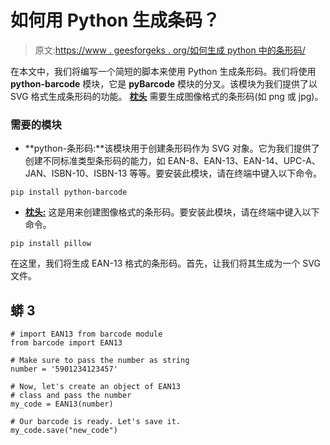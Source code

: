 # 如何用 Python 生成条码？

> 原文:[https://www . geesforgeks . org/如何生成 python 中的条形码/](https://www.geeksforgeeks.org/how-to-generate-barcode-in-python/)

在本文中，我们将编写一个简短的脚本来使用 Python 生成条形码。我们将使用 **python-barcode** 模块，它是 **pyBarcode** 模块的分叉。该模块为我们提供了以 SVG 格式生成条形码的功能。 [**枕头**](https://www.geeksforgeeks.org/python-pillow-a-fork-of-pil/) 需要生成图像格式的条形码(如 png 或 jpg)。

### 需要的模块

*   **python-条形码:**该模块用于创建条形码作为 SVG 对象。它为我们提供了创建不同标准类型条形码的能力，如 EAN-8、EAN-13、EAN-14、UPC-A、JAN、ISBN-10、ISBN-13 等等。要安装此模块，请在终端中键入以下命令。

```
pip install python-barcode 
```

*   [**枕头:**](https://www.geeksforgeeks.org/python-pillow-a-fork-of-pil/) 这是用来创建图像格式的条形码。要安装此模块，请在终端中键入以下命令。

```
pip install pillow

```

在这里，我们将生成 EAN-13 格式的条形码。首先，让我们将其生成为一个 SVG 文件。

## 蟒 3

```
# import EAN13 from barcode module
from barcode import EAN13

# Make sure to pass the number as string
number = '5901234123457'

# Now, let's create an object of EAN13
# class and pass the number
my_code = EAN13(number)

# Our barcode is ready. Let's save it.
my_code.save("new_code")
```